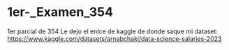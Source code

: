 # 1er-_Examen_354
1er parcial de 354
Le dejo el enlce de kaggle de donde saque mi dataset:
https://www.kaggle.com/datasets/arnabchaki/data-science-salaries-2023
